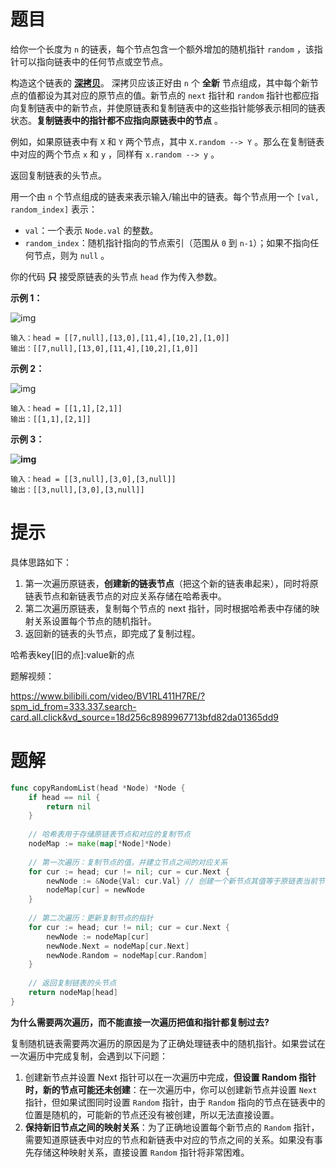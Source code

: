 # 题目

给你一个长度为 `n` 的链表，每个节点包含一个额外增加的随机指针 `random` ，该指针可以指向链表中的任何节点或空节点。

构造这个链表的 **[深拷贝](https://baike.baidu.com/item/深拷贝/22785317?fr=aladdin)**。 深拷贝应该正好由 `n` 个 **全新** 节点组成，其中每个新节点的值都设为其对应的原节点的值。新节点的 `next` 指针和 `random` 指针也都应指向复制链表中的新节点，并使原链表和复制链表中的这些指针能够表示相同的链表状态。**复制链表中的指针都不应指向原链表中的节点** 。

例如，如果原链表中有 `X` 和 `Y` 两个节点，其中 `X.random --> Y` 。那么在复制链表中对应的两个节点 `x` 和 `y` ，同样有 `x.random --> y` 。

返回复制链表的头节点。

用一个由 `n` 个节点组成的链表来表示输入/输出中的链表。每个节点用一个 `[val, random_index]` 表示：

- `val`：一个表示 `Node.val` 的整数。
- `random_index`：随机指针指向的节点索引（范围从 `0` 到 `n-1`）；如果不指向任何节点，则为 `null` 。

你的代码 **只** 接受原链表的头节点 `head` 作为传入参数。

 

**示例 1：**

![img](https://s2.loli.net/2024/05/28/lHLJh3GNYpMCx7e.png)

```
输入：head = [[7,null],[13,0],[11,4],[10,2],[1,0]]
输出：[[7,null],[13,0],[11,4],[10,2],[1,0]]
```

**示例 2：**

![img](https://s2.loli.net/2024/05/28/zif3EmMRHuFPVbB.png)

```
输入：head = [[1,1],[2,1]]
输出：[[1,1],[2,1]]
```

**示例 3：**

**![img](https://s2.loli.net/2024/05/28/3OvjxqoPtkYAB6a.png)**

```
输入：head = [[3,null],[3,0],[3,null]]
输出：[[3,null],[3,0],[3,null]]
```



# 提示

具体思路如下：

1. 第一次遍历原链表，**创建新的链表节点**（把这个新的链表串起来），同时将原链表节点和新链表节点的对应关系存储在哈希表中。
2. 第二次遍历原链表，复制每个节点的 next 指针，同时根据哈希表中存储的映射关系设置每个节点的随机指针。
3. 返回新的链表的头节点，即完成了复制过程。

哈希表key[旧的点]:value新的点

题解视频：

https://www.bilibili.com/video/BV1RL411H7RE/?spm_id_from=333.337.search-card.all.click&vd_source=18d256c8989967713bfd82da01365dd9

# 题解

```go
func copyRandomList(head *Node) *Node {
	if head == nil {
		return nil
	}
	
	// 哈希表用于存储原链表节点和对应的复制节点
	nodeMap := make(map[*Node]*Node)
	
	// 第一次遍历：复制节点的值，并建立节点之间的对应关系
	for cur := head; cur != nil; cur = cur.Next {
		newNode := &Node{Val: cur.Val} // 创建一个新节点其值等于原链表当前节点的值
		nodeMap[cur] = newNode
	}
	
	// 第二次遍历：更新复制节点的指针
	for cur := head; cur != nil; cur = cur.Next {
		newNode := nodeMap[cur]
		newNode.Next = nodeMap[cur.Next]
		newNode.Random = nodeMap[cur.Random]
	}
	
	// 返回复制链表的头节点
	return nodeMap[head]
}
```

**为什么需要两次遍历，而不能直接一次遍历把值和指针都复制过去?**

复制随机链表需要两次遍历的原因是为了正确处理链表中的随机指针。如果尝试在一次遍历中完成复制，会遇到以下问题：

1. 创建新节点并设置 Next 指针可以在一次遍历中完成，**但设置 Random 指针时，新的节点可能还未创建**：在一次遍历中，你可以创建新节点并设置 `Next` 指针，但如果试图同时设置 `Random` 指针，由于 `Random` 指向的节点在链表中的位置是随机的，可能新的节点还没有被创建，所以无法直接设置。
2. **保持新旧节点之间的映射关系**：为了正确地设置每个新节点的 `Random` 指针，需要知道原链表中对应的节点和新链表中对应的节点之间的关系。如果没有事先存储这种映射关系，直接设置 `Random` 指针将非常困难。